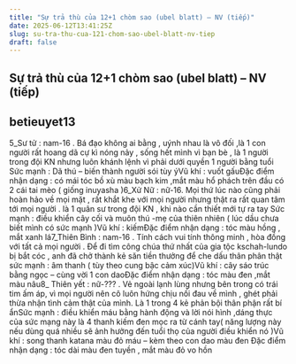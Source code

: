 ```yaml
---
title: "Sự trả thù của 12+1 chòm sao (ubel blatt) – NV (tiếp)"
date: 2025-06-12T13:41:25Z
slug: su-tra-thu-cua-121-chom-sao-ubel-blatt-nv-tiep
draft: false
---
```


## Sự trả thù của 12+1 chòm sao (ubel blatt) – NV (tiếp)

## betieuyet13

5_Sư tử : nam-16 . Bá đạo không ai bằng , uýnh nhau là vô đối ,là 1 con người rất hoang dã cự kì nóng nảy , sống hết mình vì bạn bè , là 1 người trong đội KN nhưng luôn khánh lệnh vì phải dưới quyền 1 người bằng tuổi ​Sức mạnh : Dã thú – biến thành người sói tùy ý​Vũ khí : vuốt gấu​Đặc điểm nhận dạng : có mái tóc bồ xù màu bạch kim ,mắt màu hổ phách trên đầu có 2 cái tai mèo ( giống inuyasha )​6_Xử Nữ : nữ-16. Mọi thứ lúc nào cũng phải hoàn hảo về mọi mặt , rất khắt khe với mọi người nhưng thật ra rất quan tâm tới mọi người . là 1 quân sư trong đội KN , khi nào cần thiết mới tự ra tay ​Sức mạnh : điều khiển cây cối và muôn thú -mẹ của thiên nhiên ( lúc dầu chưa biết mình có sức mạnh )​Vũ khí : kiếm​Đặc điểm nhận dạng : tóc màu hồng , mắt xanh lá​7_Thiên Bình : nam-16 . Tính cách vui tính thông minh , hòa đồng với tất cả mọi người . Để đi tìm công chúa thứ nhất của gia tộc kschah-lundo bị bắt cóc , anh đã chở thành kẻ săn tiền thưởng để che dấu thân phân thật ​sức mạnh : âm thanh ( tùy theo cung bậc cảm xúc)​Vũ khí : cây sáo trúc bằng ngọc – cùng vời 1 con dao​Đặc điểm nhận dạng : tóc màu đen ,mắt màu nâu​8_ Thiên yết : nữ-??? . Vẻ ngoài lạnh lùng nhưng bên trong có trái tim ấm áp, vì mọi người nên cô luôn hứng chịu nối đau về mình , ghét phải thừa nhận tình cảm thật của mình. Là 1 trong 4 kẻ phản bội thân phận rất bí ẩn​Sức mạnh : điều khiển máu bằng hành động và lời nói hình ,dáng thực của sức mạng này là 4 thanh kiếm đen mọc ra từ cánh tay( năng lượng này nếu dùng quá nhiều sẽ ảnh hưởng đến tuổi thọ của người điều khiển nó )​Vũ khí : song thanh katana màu đỏ máu – kèm theo con dao màu đen ​Đặc điểm nhận dạng : tóc dài màu đen tuyền , mắt màu đỏ vo hồn​